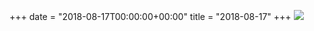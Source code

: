 +++
date = "2018-08-17T00:00:00+00:00"
title = "2018-08-17"
+++
<img class="img-fluid" src="/2018-08-17.jpg" />
